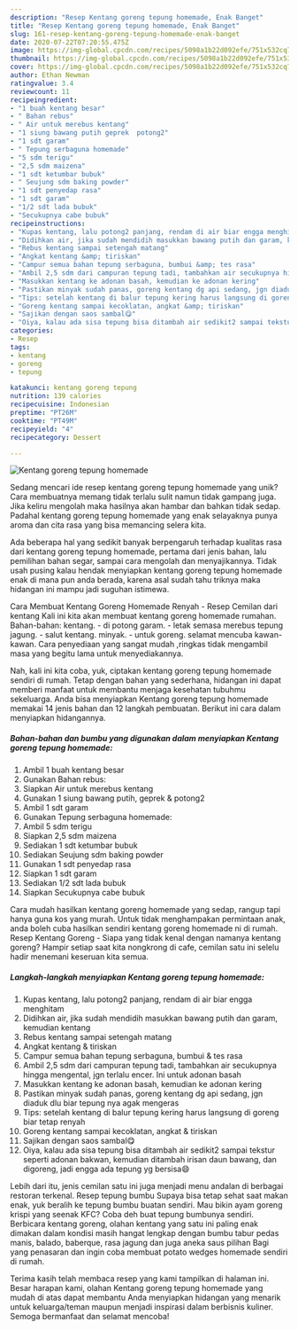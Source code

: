 ```yaml
---
description: "Resep Kentang goreng tepung homemade, Enak Banget"
title: "Resep Kentang goreng tepung homemade, Enak Banget"
slug: 161-resep-kentang-goreng-tepung-homemade-enak-banget
date: 2020-07-22T07:20:55.475Z
image: https://img-global.cpcdn.com/recipes/5098a1b22d092efe/751x532cq70/kentang-goreng-tepung-homemade-foto-resep-utama.jpg
thumbnail: https://img-global.cpcdn.com/recipes/5098a1b22d092efe/751x532cq70/kentang-goreng-tepung-homemade-foto-resep-utama.jpg
cover: https://img-global.cpcdn.com/recipes/5098a1b22d092efe/751x532cq70/kentang-goreng-tepung-homemade-foto-resep-utama.jpg
author: Ethan Newman
ratingvalue: 3.4
reviewcount: 11
recipeingredient:
- "1 buah kentang besar"
- " Bahan rebus"
- " Air untuk merebus kentang"
- "1 siung bawang putih geprek  potong2"
- "1 sdt garam"
- " Tepung serbaguna homemade"
- "5 sdm terigu"
- "2,5 sdm maizena"
- "1 sdt ketumbar bubuk"
- " Seujung sdm baking powder"
- "1 sdt penyedap rasa"
- "1 sdt garam"
- "1/2 sdt lada bubuk"
- "Secukupnya cabe bubuk"
recipeinstructions:
- "Kupas kentang, lalu potong2 panjang, rendam di air biar engga menghitam"
- "Didihkan air, jika sudah mendidih masukkan bawang putih dan garam, kemudian kentang"
- "Rebus kentang sampai setengah matang"
- "Angkat kentang &amp; tiriskan"
- "Campur semua bahan tepung serbaguna, bumbui &amp; tes rasa"
- "Ambil 2,5 sdm dari campuran tepung tadi, tambahkan air secukupnya hingga mengental, jgn terlalu encer. Ini untuk adonan basah"
- "Masukkan kentang ke adonan basah, kemudian ke adonan kering"
- "Pastikan minyak sudah panas, goreng kentang dg api sedang, jgn diaduk dlu biar tepung nya agak mengeras"
- "Tips: setelah kentang di balur tepung kering harus langsung di goreng biar tetap renyah"
- "Goreng kentang sampai kecoklatan, angkat &amp; tiriskan"
- "Sajikan dengan saos sambal😋"
- "Oiya, kalau ada sisa tepung bisa ditambah air sedikit2 sampai tekstur seperti adonan bakwan, kemudian ditambah irisan daun bawang, dan digoreng, jadi engga ada tepung yg bersisa😄"
categories:
- Resep
tags:
- kentang
- goreng
- tepung

katakunci: kentang goreng tepung 
nutrition: 139 calories
recipecuisine: Indonesian
preptime: "PT26M"
cooktime: "PT49M"
recipeyield: "4"
recipecategory: Dessert

---
```



![Kentang goreng tepung homemade](https://img-global.cpcdn.com/recipes/5098a1b22d092efe/751x532cq70/kentang-goreng-tepung-homemade-foto-resep-utama.jpg)

Sedang mencari ide resep kentang goreng tepung homemade yang unik? Cara membuatnya memang tidak terlalu sulit namun tidak gampang juga. Jika keliru mengolah maka hasilnya akan hambar dan bahkan tidak sedap. Padahal kentang goreng tepung homemade yang enak selayaknya punya aroma dan cita rasa yang bisa memancing selera kita.

Ada beberapa hal yang sedikit banyak berpengaruh terhadap kualitas rasa dari kentang goreng tepung homemade, pertama dari jenis bahan, lalu pemilihan bahan segar, sampai cara mengolah dan menyajikannya. Tidak usah pusing kalau hendak menyiapkan kentang goreng tepung homemade enak di mana pun anda berada, karena asal sudah tahu triknya maka hidangan ini mampu jadi suguhan istimewa.

Cara Membuat Kentang Goreng Homemade Renyah - Resep Cemilan dari kentang Kali ini kita akan membuat kentang goreng homemade rumahan. Bahan-bahan: kentang. - di potong garam. - letak semasa merebus tepung jagung. - salut kentang. minyak. - untuk goreng. selamat mencuba kawan-kawan. Cara penyediaan yang sangat mudah ,ringkas tidak mengambil masa yang begitu lama untuk menyediakannya.


Nah, kali ini kita coba, yuk, ciptakan kentang goreng tepung homemade sendiri di rumah. Tetap dengan bahan yang sederhana, hidangan ini dapat memberi manfaat untuk membantu menjaga kesehatan tubuhmu sekeluarga. Anda bisa menyiapkan Kentang goreng tepung homemade memakai 14 jenis bahan dan 12 langkah pembuatan. Berikut ini cara dalam menyiapkan hidangannya.

<!--inarticleads1-->

##### Bahan-bahan dan bumbu yang digunakan dalam menyiapkan Kentang goreng tepung homemade:

1. Ambil 1 buah kentang besar
1. Gunakan  Bahan rebus:
1. Siapkan  Air untuk merebus kentang
1. Gunakan 1 siung bawang putih, geprek &amp; potong2
1. Ambil 1 sdt garam
1. Gunakan  Tepung serbaguna homemade:
1. Ambil 5 sdm terigu
1. Siapkan 2,5 sdm maizena
1. Sediakan 1 sdt ketumbar bubuk
1. Sediakan  Seujung sdm baking powder
1. Gunakan 1 sdt penyedap rasa
1. Siapkan 1 sdt garam
1. Sediakan 1/2 sdt lada bubuk
1. Siapkan Secukupnya cabe bubuk


Cara mudah hasilkan kentang goreng homemade yang sedap, rangup tapi hanya guna kos yang murah. Untuk tidak menghampakan permintaan anak, anda boleh cuba hasilkan sendiri kentang goreng homemade ni di rumah. Resep Kentang Goreng - Siapa yang tidak kenal dengan namanya kentang goreng? Hampir setiap saat kita nongkrong di cafe, cemilan satu ini selelu hadir menemani keseruan kita semua. 

<!--inarticleads2-->

##### Langkah-langkah menyiapkan Kentang goreng tepung homemade:

1. Kupas kentang, lalu potong2 panjang, rendam di air biar engga menghitam
1. Didihkan air, jika sudah mendidih masukkan bawang putih dan garam, kemudian kentang
1. Rebus kentang sampai setengah matang
1. Angkat kentang &amp; tiriskan
1. Campur semua bahan tepung serbaguna, bumbui &amp; tes rasa
1. Ambil 2,5 sdm dari campuran tepung tadi, tambahkan air secukupnya hingga mengental, jgn terlalu encer. Ini untuk adonan basah
1. Masukkan kentang ke adonan basah, kemudian ke adonan kering
1. Pastikan minyak sudah panas, goreng kentang dg api sedang, jgn diaduk dlu biar tepung nya agak mengeras
1. Tips: setelah kentang di balur tepung kering harus langsung di goreng biar tetap renyah
1. Goreng kentang sampai kecoklatan, angkat &amp; tiriskan
1. Sajikan dengan saos sambal😋
1. Oiya, kalau ada sisa tepung bisa ditambah air sedikit2 sampai tekstur seperti adonan bakwan, kemudian ditambah irisan daun bawang, dan digoreng, jadi engga ada tepung yg bersisa😄


Lebih dari itu, jenis cemilan satu ini juga menjadi menu andalan di berbagai restoran terkenal. Resep tepung bumbu Supaya bisa tetap sehat saat makan enak, yuk beralih ke tepung bumbu buatan sendiri. Mau bikin ayam goreng krispi yang seenak KFC? Coba deh buat tepung bumbunya sendiri. Berbicara kentang goreng, olahan kentang yang satu ini paling enak dimakan dalam kondisi masih hangat lengkap dengan bumbu tabur pedas manis, balado, baberque, rasa jagung dan juga aneka saus pilihan Bagi yang penasaran dan ingin coba membuat potato wedges homemade sendiri di rumah. 

Terima kasih telah membaca resep yang kami tampilkan di halaman ini. Besar harapan kami, olahan Kentang goreng tepung homemade yang mudah di atas dapat membantu Anda menyiapkan hidangan yang menarik untuk keluarga/teman maupun menjadi inspirasi dalam berbisnis kuliner. Semoga bermanfaat dan selamat mencoba!
